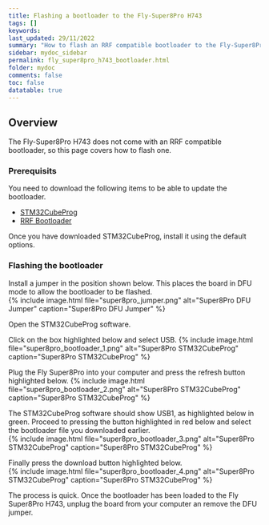 ```yaml
---
title: Flashing a bootloader to the Fly-Super8Pro H743
tags: []
keywords: 
last_updated: 29/11/2022
summary: "How to flash an RRF compatible bootloader to the Fly-Super8Pro H743"
sidebar: mydoc_sidebar
permalink: fly_super8pro_h743_bootloader.html
folder: mydoc
comments: false
toc: false
datatable: true
---
```


## Overview

The Fly-Super8Pro H743 does not come with an RRF compatible bootloader, so this page covers how to flash one.

### Prerequisits

You need to download the following items to be able to update the bootloader.  
* [STM32CubeProg](https://www.st.com/en/development-tools/stm32cubeprog.html)
* [RRF Bootloader](https://github.com/gloomyandy/IAP/releases)

Once you have downloaded STM32CubeProg, install it using the default options.

### Flashing the bootloader

Install a jumper in the position shown below. This places the board in DFU mode to allow the bootloader to be flashed.  
{% include image.html file="super8pro_jumper.png" alt="Super8Pro DFU Jumper" caption="Super8Pro DFU Jumper" %}

Open the STM32CubeProg software.  

Click on the box highlighted below and select USB.
{% include image.html file="super8pro_bootloader_1.png" alt="Super8Pro STM32CubeProg" caption="Super8Pro STM32CubeProg" %}

Plug the Fly Super8Pro into your computer and press the refresh button highlighted below.
{% include image.html file="super8pro_bootloader_2.png" alt="Super8Pro STM32CubeProg" caption="Super8Pro STM32CubeProg" %}

The STM32CubeProg software should show USB1, as highlighted below in green. Proceed to pressing the button highlighted in red below and select the bootloader file you downloaded earlier.  
{% include image.html file="super8pro_bootloader_3.png" alt="Super8Pro STM32CubeProg" caption="Super8Pro STM32CubeProg" %}

Finally press the download button highlighted below.  
{% include image.html file="super8pro_bootloader_4.png" alt="Super8Pro STM32CubeProg" caption="Super8Pro STM32CubeProg" %}

The process is quick. Once the bootloader has been loaded to the Fly Super8Pro H743, unplug the board from your computer an remove the DFU jumper.